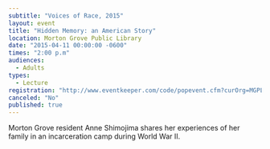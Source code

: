 ```yaml
---
subtitle: "Voices of Race, 2015"
layout: event
title: "Hidden Memory: an American Story"
location: Morton Grove Public Library
date: "2015-04-11 00:00:00 -0600"
times: "2:00 p.m"
audiences: 
  - Adults
types: 
  - Lecture
registration: "http://www.eventkeeper.com/code/popevent.cfm?curOrg=MGPL&curApp=events&eID=3842645&thisDate=NO_DATE"
canceled: "No"
published: true
---
```


Morton Grove resident  Anne Shimojima shares her experiences of her family in an incarceration camp during World War II.